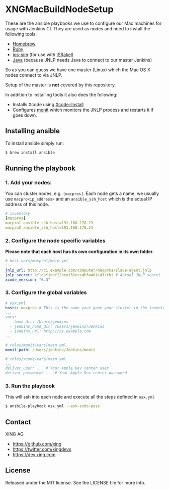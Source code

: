 # XNGMacBuildNodeSetup

These are the ansible playbooks we use to configure our Mac machines for usage with Jenkins CI.
They are used as nodes and need to install the following tools:

* [Homebrew](http://brew.sh)
* [Ruby](https://www.ruby-lang.org)
* [ios-sim](https://github.com/phonegap/ios-sim) (for use with [ISRakel](https://github.com/xing/israkel))
* [Java](https://www.java.com/en/) (because JNLP needs Java to connect to our master Jenkins)

So as you can guess we have one master (Linux) which the Mac OS X nodes connect to via JNLP.

Setup of the master is __not__ covered by this repository.

In addition to installing tools it also does the following:

* Installs Xcode using [Xcode::Install](https://github.com/neonichu/xcode-install)
* Configures [monit](http://mmonit.com/monit/) which monitors the JNLP process and restarts it if goes down.

## Installing ansible

To install ansible simply run:

```bash
$ brew install ansible
```

## Running the playbook
### 1. Add your nodes:

You can cluster nodes, e.g. `[macpros]`. Each node gets a name, we usually use `macpro<ip_address>` and an `ansible_ssh_host` which is the actual IP address of this node.

```yaml
# inventory
[macpros]
macpro1 ansible_ssh_host=191.168.178.23
macpro2 ansible_ssh_host=191.168.178.24
```

### 2. Configure the node specific variables

__Please note that each host has its own configuration in its own folder.__

```yaml
# host_vars/macpro1/main.yml
---
jnlp_url: http://ci.example.com/computer/macpro1/slave-agent.jnlp
jnlp_secret: kfldsfjkhf12hroi32urz4h3o4öti43zthi # Actual JNLP secret
xcode_version: "6.3"
```

### 3. Configure the global variables

```yaml
# osx.yml
hosts: macpros # This is the name your gave your cluster in the inventory file
...
vars:
  - home_dir: /Users/jenkins
  - jenkins_home_dir: /Users/jenkins/Jenkins
  - jenkins_url: http://ci.example.com
...
```

```yaml
# roles/monit/vars/main.yml
monit_path: /Users/jenkins/Jenkins/monit
```

```yaml
# roles/xcode/vars/main.yml
...
deliver_user: ... # Your Apple Dev center user
deliver_password: ... # Your Apple Dev center password
```

### 3. Run the playbook

This will ssh into each node and execute all the steps defined in `osx.yml`

```bash
$ ansbile-playbook osx.yml --ask-sudo-pass
```

## Contact

XING AG

* https://github.com/xing
* https://twitter.com/xingdevs
* https://dev.xing.com

## License

Released under the MIT license. See the LICENSE file for more info.
